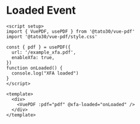 # Loaded Event

```vue
<script setup>
import { VuePDF, usePDF } from '@tato30/vue-pdf'
import '@tato30/vue-pdf/style.css'

const { pdf } = usePDF({
  url: '/example_xfa.pdf',
  enableXfa: true,
})
function onLoaded() {
  console.log("XFA loaded")
}
</script>

<template>
  <div>
    <VuePDF :pdf="pdf" @xfa-loaded="onLoaded" />
  </div>
</template>
```

<ClientOnly>
  <XFALoaded />
</ClientOnly>